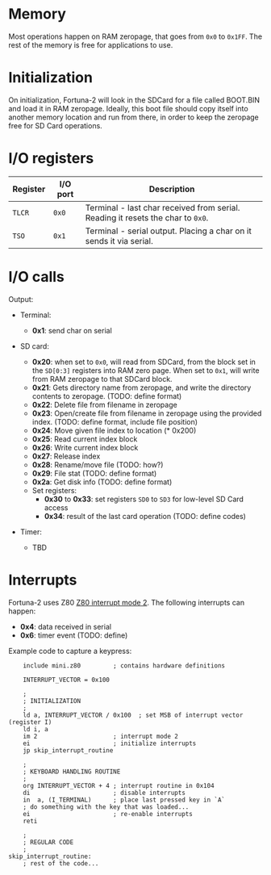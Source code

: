 # Memory

Most operations happen on RAM zeropage, that goes from `0x0` to `0x1FF`. The rest of the memory
is free for applications to use.

# Initialization

On initialization, Fortuna-2 will look in the SDCard for a file called BOOT.BIN and load it
in RAM zeropage. Ideally, this boot file should copy itself into another memory location and
run from there, in order to keep the zeropage free for SD Card operations.

# I/O registers

| Register | I/O port | Description |
|----------|----------|-------------|
| `TLCR`   | `0x0`    | Terminal - last char received from serial. Reading it resets the char to `0x0`. |
| `TSO`    | `0x1`    | Terminal - serial output. Placing a char on it sends it via serial. |

# I/O calls

Output:

  - Terminal:
    - **0x1**: send char on serial

  - SD card:
    - **0x20**: when set to `0x0`, will read from SDCard, from the block set in the `SD[0:3]` registers into RAM zero page.
               When set to `0x1`, will write from RAM zeropage to that SDCard block.
    - **0x21**: Gets directory name from zeropage, and write the directory contents to zeropage. (TODO: define format)
    - **0x22**: Delete file from filename in zeropage
    - **0x23**: Open/create file from filename in zeropage using the provided index. (TODO: define format, include file position)
    - **0x24**: Move given file index to location (\* 0x200)
    - **0x25**: Read current index block
    - **0x26**: Write current index block
    - **0x27**: Release index
    - **0x28**: Rename/move file (TODO: how?)
    - **0x29**: File stat (TODO: define format)
    - **0x2a**: Get disk info (TODO: define format)
    - Set registers:
      - **0x30** to **0x33**: set registers `SD0` to `SD3` for low-level SD Card access
      - **0x34**: result of the last card operation (TODO: define codes)
  
  - Timer:
    - TBD

# Interrupts

Fortuna-2 uses Z80 [Z80 interrupt mode 2](https://z80journal.wordpress.com/2015/04/15/z80-interrupts/).
The following interrupts can happen:

  - **0x4**: data received in serial
  - **0x6**: timer event (TODO: define)

Example code to capture a keypress:

```Assembly
    include mini.z80         ; contains hardware definitions

    INTERRUPT_VECTOR = 0x100

    ;
    ; INITIALIZATION
    ;
    ld a, INTERRUPT_VECTOR / 0x100  ; set MSB of interrupt vector (register I)
    ld i, a
    im 2                     ; interrupt mode 2
    ei                       ; initialize interrupts
    jp skip_interrupt_routine

    ;
    ; KEYBOARD HANDLING ROUTINE
    ;
    org INTERRUPT_VECTOR + 4 ; interrupt routine in 0x104
    di                       ; disable interrupts
    in  a, (I_TERMINAL)      ; place last pressed key in `A`
    ; do something with the key that was loaded...
    ei                       ; re-enable interrupts
    reti

    ; 
    ; REGULAR CODE
    ; 
skip_interrupt_routine:
    ; rest of the code...
```
